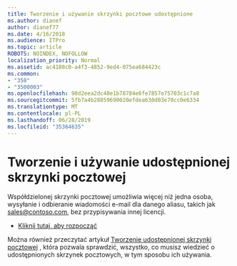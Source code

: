 ```yaml
---
title: Tworzenie i używanie skrzynki pocztowe udostępnione
ms.author: dianef
author: dianef77
ms.date: 4/16/2018
ms.audience: ITPro
ms.topic: article
ROBOTS: NOINDEX, NOFOLLOW
localization_priority: Normal
ms.assetid: ac4188c0-a4f3-4852-9ed4-075ea684423c
ms.common:
- "358"
- "3500003"
ms.openlocfilehash: 98d2eea2dc48e1b78784e6fe7857e75703c1c7a8
ms.sourcegitcommit: 5fb7a4b28859690020efdea630d03e70cc0e6334
ms.translationtype: MT
ms.contentlocale: pl-PL
ms.lasthandoff: 06/28/2019
ms.locfileid: "35364635"
---
```

# <a name="create-and-use-a-shared-mailbox"></a>Tworzenie i używanie udostępnionej skrzynki pocztowej

Współdzielonej skrzynki pocztowej umożliwia więcej niż jedna osoba, wysyłanie i odbieranie wiadomości e-mail dla danego aliasu, takich jak sales@contoso.com, bez przypisywania innej licencji.
  
- [Kliknij tutaj, aby rozpocząć](https://portal.office.com/AdminPortal/Home#/AssistedGuide/addemailoptions)

Można również przeczytać artykuł [Tworzenie udostępnionej skrzynki pocztowej](https://support.office.com/article/Create-a-shared-mailbox-871a246d-3acd-4bba-948e-5de8be0544c9.aspx) , która pozwala sprawdzić, wszystko, co musisz wiedzieć o udostępnionych skrzynek pocztowych, w tym sposobu ich używania.
  